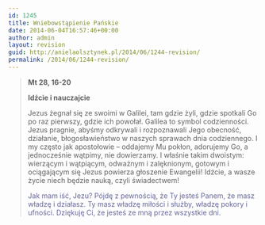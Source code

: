 ```yaml
---
id: 1245
title: Wniebowstąpienie Pańskie
date: 2014-06-04T16:57:46+00:00
author: admin
layout: revision
guid: http://anielaolsztynek.pl/2014/06/1244-revision/
permalink: /2014/06/1244-revision/
---
```

> **Mt 28, 16-20**
> 
> **Idźcie i nauczajcie**
> 
> Jezus żegnał się ze swoimi w Galilei, tam gdzie żyli, gdzie spotkali Go po raz pierwszy, gdzie ich powołał. Galilea to symbol codzienności. Jezus pragnie, abyśmy odkrywali i rozpoznawali Jego obecność, działanie, błogosławieństwo w naszych sprawach dnia codziennego. I my często jak apostołowie &#8211; oddajemy Mu pokłon, adorujemy Go, a jednocześnie wątpimy, nie dowierzamy. I właśnie takim dwoistym: wierzącym i wątpiącym, odważnym i zalęknionym, gotowym i ociągającym się Jezus powierza głoszenie Ewangelii! Idźcie, a wasze życie niech będzie nauką, czyli świadectwem!
> 
> <span style="color: #666699;">Jak mam iść, Jezu? Pójdę z pewnością, że Ty jesteś Panem, że masz władzę i działasz. Ty masz władzę miłości i służby, władzę pokory i ufności. Dziękuję Ci, że jesteś ze mną przez wszystkie dni.</span>